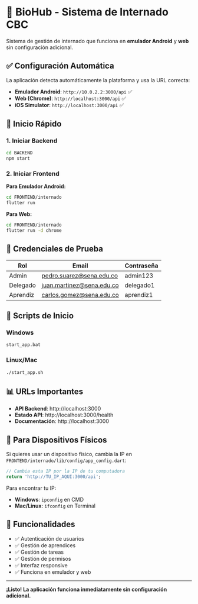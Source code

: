 # 🚀 BioHub - Sistema de Internado CBC

Sistema de gestión de internado que funciona en **emulador Android** y **web** sin configuración adicional.

## ✅ Configuración Automática

La aplicación detecta automáticamente la plataforma y usa la URL correcta:

- **Emulador Android**: `http://10.0.2.2:3000/api` ✅
- **Web (Chrome)**: `http://localhost:3000/api` ✅
- **iOS Simulator**: `http://localhost:3000/api` ✅

## 🚀 Inicio Rápido

### 1. Iniciar Backend
```bash
cd BACKEND
npm start
```

### 2. Iniciar Frontend

**Para Emulador Android:**
```bash
cd FRONTEND/internado
flutter run
```

**Para Web:**
```bash
cd FRONTEND/internado
flutter run -d chrome
```

## 📱 Credenciales de Prueba

| Rol | Email | Contraseña |
|-----|-------|------------|
| Admin | pedro.suarez@sena.edu.co | admin123 |
| Delegado | juan.martinez@sena.edu.co | delegado1 |
| Aprendiz | carlos.gomez@sena.edu.co | aprendiz1 |

## 🔧 Scripts de Inicio

### Windows
```bash
start_app.bat
```

### Linux/Mac
```bash
./start_app.sh
```

## 📊 URLs Importantes

- **API Backend**: http://localhost:3000
- **Estado API**: http://localhost:3000/health
- **Documentación**: http://localhost:3000

## 📱 Para Dispositivos Físicos

Si quieres usar un dispositivo físico, cambia la IP en `FRONTEND/internado/lib/config/app_config.dart`:

```dart
// Cambia esta IP por la IP de tu computadora
return 'http://TU_IP_AQUI:3000/api';
```

Para encontrar tu IP:
- **Windows**: `ipconfig` en CMD
- **Mac/Linux**: `ifconfig` en Terminal

## 🎯 Funcionalidades

- ✅ Autenticación de usuarios
- ✅ Gestión de aprendices
- ✅ Gestión de tareas
- ✅ Gestión de permisos
- ✅ Interfaz responsive
- ✅ Funciona en emulador y web

---

**¡Listo! La aplicación funciona inmediatamente sin configuración adicional.**
